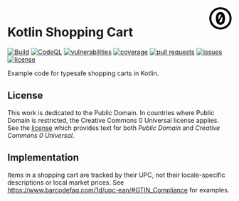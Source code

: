 <a href="./LICENSE.md">
<img src="./images/cc0.svg" alt="Creative Commons 0 1.0"
align="right" width="10%" height="auto"/>
</a>

# Kotlin Shopping Cart

[![Build](https://github.com/binkley/modern-java-practices/actions/workflows/ci-earthly-maven.yml/badge.svg)](https://github.com/binkley/modern-java-practices/actions)
[![CodeQL](https://github.com/binkley/modern-java-practices/actions/workflows/github-code-scanning/codeql/badge.svg)](https://github.com/binkley/modern-java-practices/actions/workflows/github-code-scanning/codeql)
[![vulnerabilities](https://snyk.io/test/github/binkley/modern-java-practices/badge.svg)](https://snyk.io/test/github/binkley/modern-java-practices)
[![coverage](https://github.com/binkley/modern-java-practices/raw/master/images/jacoco.svg)](https://github.com/binkley/modern-java-practices/actions/workflows/ci.yml)
[![pull requests](https://img.shields.io/github/issues-pr/binkley/modern-java-practices.svg)](https://github.com/binkley/modern-java-practices/pulls)
[![issues](https://img.shields.io/github/issues/binkley/modern-java-practices.svg)](https://github.com/binkley/modern-java-practices/issues/)
[![license](https://img.shields.io/badge/License-CC0%201.0-lightgrey.svg)](http://creativecommons.org/publicdomain/zero/1.0/)

Example code for typesafe shopping carts in Kotlin.

## License

This work is dedicated to the Public Domain.
In countries where Public Domain is restricted, the Creative Commons 0
Universal license applies.
See the [license](LICENSE.md) which provides text for both _Public Domain_ and
_Creative Commons 0 Universal_.

## Implementation

Items in a shopping cart are tracked by their UPC, not their locale-specific
descriptions or local market prices.
See <https://www.barcodefaq.com/1d/upc-ean/#GTIN_Compliance> for examples.
